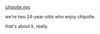 [chipotle.nyc](https://www.chipotle.nyc)

we're two 24-year-olds who enjoy chipotle. 

that's about it, really.
